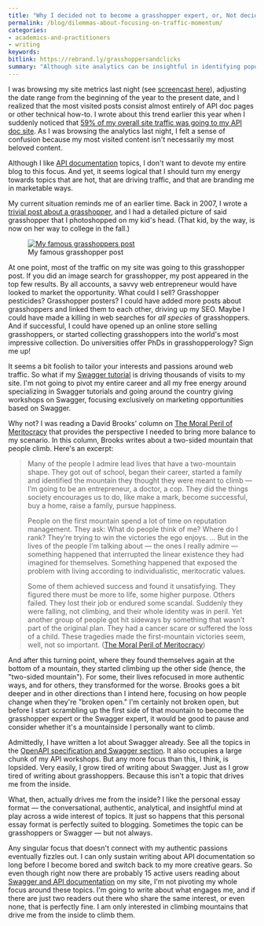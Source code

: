 ```yaml
---
title: "Why I decided not to become a grasshopper expert, or, Not deciding your focus based on where readers are clicking"
permalink: /blog/dilemmas-about-focusing-on-traffic-momentum/
categories:
- academics-and-practitioners
- writing
keywords:
bitlink: https://rebrand.ly/grasshoppersandclicks
summary: "Although site analytics can be insightful in identifying popular topics, sometimes your most visited content isn't your most beloved content. It doesn't mean you have to switch your interests to align with your visitors' interests over your own."
---
```


I was browsing my site metrics last night (see [screencast here](https://www.screencast.com/t/w7yBGochHiB)), adjusting the date range from the beginning of the year to the present date, and I realized that the most visited posts consist almost entirely of API doc pages or other technical how-to. I wrote about this trend earlier this year when I suddenly noticed that [59% of my overall site traffic was going to my API doc site](https://idratherbewriting.com/2019/01/14/site-analytics-from-2018-59-percent-traffic-going-to-api-doc-site/). As I was browsing the analytics last night, I felt a sense of confusion because my most visited content isn't necessarily my most beloved content.

Although I like [API documentation](/learnapidoc/) topics, I don't want to devote my entire blog to this focus. And yet, it seems logical that I should turn my energy towards topics that are hot, that are driving traffic, and that are branding me in marketable ways.

My current situation reminds me of an earlier time. Back in 2007, I wrote a [trivial post about a grasshopper](https://idratherbewriting.com/2007/07/31/grasshoppers-that-look-like-aliens/), and I had a detailed picture of said grasshopper that I photoshopped on my kid's head. (That kid, by the way, is now on her way to college in the fall.)

<figure><a href="https://idratherbewriting.com/2007/07/31/grasshoppers-that-look-like-aliens/"><img src="https://s3-us-west-1.amazonaws.com/idratherbewritingmedia.com/images/grasshoppers_post.png" alt="My famous grasshoppers post" /></a><figcaption>My famous grasshopper post</figcaption></figure>

At one point, most of the traffic on my site was going to this grasshopper post. If you did an image search for grasshopper, my post appeared in the top few results. By all accounts, a savvy web entrepreneur would have looked to market the opportunity. What could I sell? Grasshopper pesticides? Grasshopper posters? I could have added more posts about grasshoppers and linked them to each other, driving up my SEO. Maybe I could have made a killing in web searches for *all species* of grasshoppers. And if successful, I could have opened up an online store selling grasshoppers, or started collecting grasshoppers into the world's most impressive collection. Do universities offer PhDs in grasshopperology? Sign me up!

It seems a bit foolish to tailor your interests and passions around web traffic. So what if my [Swagger tutorial](https://idratherbewriting.com/learnapidoc/pubapis_swagger.html) is driving thousands of visits to my site. I'm not going to pivot my entire career and all my free energy around specializing in Swagger tutorials and going around the country giving workshops on Swagger, focusing exclusively on marketing opportunities based on Swagger.

Why not? I was reading a David Brooks' column on [The Moral Peril of Meritocracy](https://www.nytimes.com/2019/04/06/opinion/sunday/moral-revolution-david-brooks.html) that provides the perspective I needed to bring more balance to my scenario. In this column, Brooks writes about a two-sided mountain that people climb. Here's an excerpt:

> Many of the people I admire lead lives that have a two-mountain shape. They got out of school, began their career, started a family and identified the mountain they thought they were meant to climb &mdash; I’m going to be an entrepreneur, a doctor, a cop. They did the things society encourages us to do, like make a mark, become successful, buy a home, raise a family, pursue happiness.
>
> People on the first mountain spend a lot of time on reputation management. They ask: What do people think of me? Where do I rank? They’re trying to win the victories the ego enjoys.
> ...
> But in the lives of the people I’m talking about &mdash; the ones I really admire &mdash; something happened that interrupted the linear existence they had imagined for themselves. Something happened that exposed the problem with living according to individualistic, meritocratic values.
>
> Some of them achieved success and found it unsatisfying. They figured there must be more to life, some higher purpose. Others failed. They lost their job or endured some scandal. Suddenly they were falling, not climbing, and their whole identity was in peril. Yet another group of people got hit sideways by something that wasn’t part of the original plan. They had a cancer scare or suffered the loss of a child. These tragedies made the first-mountain victories seem, well, not so important. ([The Moral Peril of Meritocracy](https://www.nytimes.com/2019/04/06/opinion/sunday/moral-revolution-david-brooks.html))

And after this turning point, where they found themselves again at the bottom of a mountain, they started climbing up the other side (hence, the "two-sided mountain"). For some, their lives refocused in more authentic ways, and for others, they transformed for the worse. Brooks goes a bit deeper and in other directions than I intend here, focusing on how people change when they're "broken open." I'm certainly not broken open, but before I start scrambling up the first side of that mountain to become the grasshopper expert or the Swagger expert, it would be good to pause and consider whether it's a mountainside I personally want to climb.

Admittedly, I have written a lot about Swagger already. See all the topics in the [OpenAPI specification and Swagger section](https://idratherbewriting.com/learnapidoc/restapispecifications.html). It also occupies a large chunk of my API workshops. But any more focus than this, I think, is lopsided. Very easily, I grow tired of writing about Swagger. Just as I grow tired of writing about grasshoppers. Because this isn't a topic that drives me from the inside.

What, then, actually drives me from the inside? I like the personal essay format &mdash; the conversational, authentic, analytical, and insightful mind at play across a wide interest of topics. It just so happens that this personal essay format is perfectly suited to blogging. Sometimes the topic can be grasshoppers or Swagger &mdash; but not always.

Any singular focus that doesn't connect with my authentic passions eventually fizzles out. I can only sustain writing about API documentation so long before I become bored and switch back to my more creative gears. So even though right now there are probably 15 active users reading about [Swagger and API documentation](https://idratherbewriting.com/learnapidoc/pubapis_swagger.html) on my site, I'm not pivoting my whole focus around these topics. I'm going to write about what engages me, and if there are just two readers out there who share the same interest, or even none, that is perfectly fine. I am only interested in climbing mountains that drive me from the inside to climb them.
